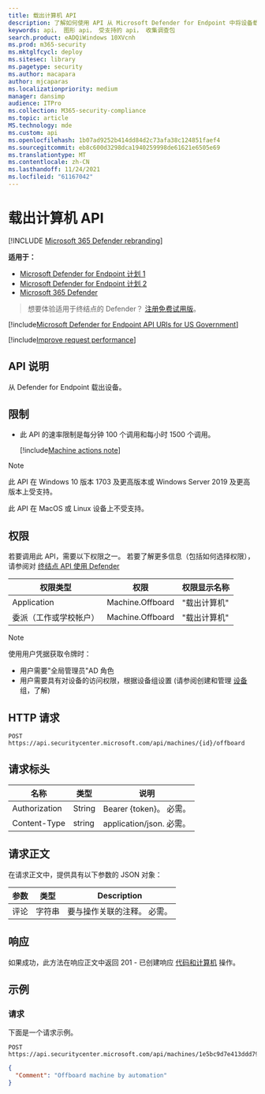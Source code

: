 ```yaml
---
title: 载出计算机 API
description: 了解如何使用 API 从 Microsoft Defender for Endpoint 中将设备载出。
keywords: api， 图形 api， 受支持的 api， 收集调查包
search.product: eADQiWindows 10XVcnh
ms.prod: m365-security
ms.mktglfcycl: deploy
ms.sitesec: library
ms.pagetype: security
ms.author: macapara
author: mjcaparas
ms.localizationpriority: medium
manager: dansimp
audience: ITPro
ms.collection: M365-security-compliance
ms.topic: article
MS.technology: mde
ms.custom: api
ms.openlocfilehash: 1b07ad9252b414dd84d2c73afa38c124851faef4
ms.sourcegitcommit: eb8c600d3298dca1940259998de61621e6505e69
ms.translationtype: MT
ms.contentlocale: zh-CN
ms.lasthandoff: 11/24/2021
ms.locfileid: "61167042"
---
```

# <a name="offboard-machine-api"></a>载出计算机 API

[!INCLUDE [Microsoft 365 Defender rebranding](../../includes/microsoft-defender.md)]

**适用于：**
- [Microsoft Defender for Endpoint 计划 1](https://go.microsoft.com/fwlink/p/?linkid=2154037)
- [Microsoft Defender for Endpoint 计划 2](https://go.microsoft.com/fwlink/p/?linkid=2154037)
- [Microsoft 365 Defender](https://go.microsoft.com/fwlink/?linkid=2118804)

> 想要体验适用于终结点的 Defender？ [注册免费试用版](https://signup.microsoft.com/create-account/signup?products=7f379fee-c4f9-4278-b0a1-e4c8c2fcdf7e&ru=https://aka.ms/MDEp2OpenTrial?ocid=docs-wdatp-exposedapis-abovefoldlink)。

[!include[Microsoft Defender for Endpoint API URIs for US Government](../../includes/microsoft-defender-api-usgov.md)]

[!include[Improve request performance](../../includes/improve-request-performance.md)]

## <a name="api-description"></a>API 说明

从 Defender for Endpoint 载出设备。

## <a name="limitations"></a>限制

- 此 API 的速率限制是每分钟 100 个调用和每小时 1500 个调用。

  [!include[Machine actions note](../../includes/machineactionsnote.md)]

> [!NOTE]
> 此 API 在 Windows 10 版本 1703 及更高版本或 Windows Server 2019 及更高版本上受支持。
>
> 此 API 在 MacOS 或 Linux 设备上不受支持。

## <a name="permissions"></a>权限

若要调用此 API，需要以下权限之一。 若要了解更多信息（包括如何选择权限），请参阅对 [终结点 API 使用 Defender](apis-intro.md)

权限类型|权限|权限显示名称
---|---|---
Application|Machine.Offboard|"载出计算机"
委派（工作或学校帐户）|Machine.Offboard|"载出计算机"

> [!NOTE]
> 使用用户凭据获取令牌时：
>
> - 用户需要"全局管理员"AD 角色
> - 用户需要具有对设备的访问权限，根据设备组设置 (请参阅创建和管理 [设备](machine-groups.md) 组，了解) 

## <a name="http-request"></a>HTTP 请求

```http
POST https://api.securitycenter.microsoft.com/api/machines/{id}/offboard
```

## <a name="request-headers"></a>请求标头

名称|类型|说明
---|---|---
Authorization|String|Bearer {token}。 必需。
Content-Type|string|application/json. 必需。

## <a name="request-body"></a>请求正文

在请求正文中，提供具有以下参数的 JSON 对象：

参数|类型|Description
---|---|---
评论|字符串|要与操作关联的注释。 必需。

## <a name="response"></a>响应

如果成功，此方法在响应正文中返回 201 - 已创建响应 [代码和计算机](machineaction.md) 操作。

## <a name="example"></a>示例

### <a name="request"></a>请求

下面是一个请求示例。

```http
POST https://api.securitycenter.microsoft.com/api/machines/1e5bc9d7e413ddd7902c2932e418702b84d0cc07/offboard
```

```json
{
  "Comment": "Offboard machine by automation"
}
```
